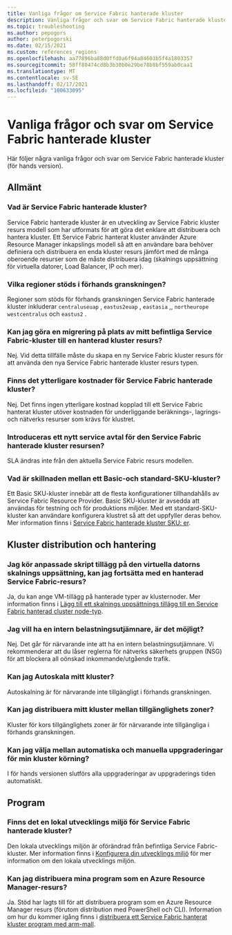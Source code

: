 ```yaml
---
title: Vanliga frågor om Service Fabric hanterade kluster
description: Vanliga frågor och svar om Service Fabric hanterade kluster, inklusive funktioner, användnings fall och vanliga scenarier.
ms.topic: troubleshooting
ms.author: pepogors
author: peterpogorski
ms.date: 02/15/2021
ms.custom: references_regions
ms.openlocfilehash: aa77896ba88d0ffd0a6f94a84603b5f4a1803357
ms.sourcegitcommit: 58ff80474cd8b3b30b0e29be78b8bf559ab0caa1
ms.translationtype: MT
ms.contentlocale: sv-SE
ms.lasthandoff: 02/17/2021
ms.locfileid: "100633095"
---
```

# <a name="service-fabric-managed-clusters-frequently-asked-questions"></a>Vanliga frågor och svar om Service Fabric hanterade kluster

Här följer några vanliga frågor och svar om Service Fabric hanterade kluster (för hands version).

## <a name="general"></a>Allmänt

### <a name="what-are-service-fabric-managed-clusters"></a>Vad är Service Fabric hanterade kluster?

Service Fabric hanterade kluster är en utveckling av Service Fabric kluster resurs modell som har utformats för att göra det enklare att distribuera och hantera kluster. Ett Service Fabric hanterat kluster använder Azure Resource Manager inkapslings modell så att en användare bara behöver definiera och distribuera en enda kluster resurs jämfört med de många oberoende resurser som de måste distribuera idag (skalnings uppsättning för virtuella datorer, Load Balancer, IP och mer).

### <a name="what-regions-are-supported-in-the-preview"></a>Vilka regioner stöds i förhands granskningen?

Regioner som stöds för förhands granskningen Service Fabric hanterade kluster inkluderar `centraluseuap` , `eastus2euap` , `eastasia` ,, `northeurope` `westcentralus` och `eastus2` .

### <a name="can-i-do-an-in-place-migration-of-my-existing-service-fabric-cluster-to-a-managed-cluster-resource"></a>Kan jag göra en migrering på plats av mitt befintliga Service Fabric-kluster till en hanterad kluster resurs?

Nej. Vid detta tillfälle måste du skapa en ny Service Fabric kluster resurs för att använda den nya Service Fabric hanterade kluster resurs typen.

### <a name="is-there-an-additional-cost-for-service-fabric-managed-clusters"></a>Finns det ytterligare kostnader för Service Fabric hanterade kluster?

Nej. Det finns ingen ytterligare kostnad kopplad till ett Service Fabric hanterat kluster utöver kostnaden för underliggande beräknings-, lagrings-och nätverks resurser som krävs för klustret.

### <a name="is-there-a-new-sla-introduced-by-the-service-fabric-managed-cluster-resource"></a>Introduceras ett nytt service avtal för den Service Fabric hanterade kluster resursen?

SLA ändras inte från den aktuella Service Fabric resurs modellen.

### <a name="what-is-the-difference-between-a-basic-and-standard-sku-cluster"></a>Vad är skillnaden mellan ett Basic-och standard-SKU-kluster?

Ett Basic SKU-kluster innebär att de flesta konfigurationer tillhandahålls av Service Fabric Resource Provider. Basic SKU-kluster är avsedda att användas för testning och för produktions miljöer. Med ett standard-SKU-kluster kan användare konfigurera klustret så att det uppfyller deras behov. Mer information finns i [Service Fabric hanterade kluster SKU: er](./overview-managed-cluster.md#service-fabric-managed-cluster-skus).

## <a name="cluster-deployment-and-management"></a>Kluster distribution och hantering

### <a name="i-run-custom-script-extensions-on-my-virtual-machine-scale-set-can-i-continue-to-do-that-with-a-managed-service-fabric-resource"></a>Jag kör anpassade skript tillägg på den virtuella datorns skalnings uppsättning, kan jag fortsätta med en hanterad Service Fabric-resurs?

Ja, du kan ange VM-tillägg på hanterade typer av klusternoder. Mer information finns i [Lägg till ett skalnings uppsättnings tillägg till en Service Fabric hanterad cluster node-typ](how-to-managed-cluster-vmss-extension.md).

### <a name="i-want-to-have-an-internal-only-load-balancer-is-that-possible"></a>Jag vill ha en intern belastningsutjämnare, är det möjligt?

Nej. Det går för närvarande inte att ha en intern belastningsutjämnare. Vi rekommenderar att du låser reglerna för nätverks säkerhets gruppen (NSG) för att blockera all oönskad inkommande/utgående trafik.

### <a name="can-i-autoscale-my-cluster"></a>Kan jag Autoskala mitt kluster?

Autoskalning är för närvarande inte tillgängligt i förhands granskningen.

### <a name="can-i-deploy-my-cluster-across-availability-zones"></a>Kan jag distribuera mitt kluster mellan tillgänglighets zoner?

Kluster för kors tillgänglighets zoner är för närvarande inte tillgängliga i förhands granskningen.

### <a name="can-i-select-between-automatic-and-manual-upgrades-for-my-cluster-runtime"></a>Kan jag välja mellan automatiska och manuella uppgraderingar för min kluster körning?

I för hands versionen slutförs alla uppgraderingar av uppgraderings tiden automatiskt.

## <a name="applications"></a>Program

### <a name="is-there-a-local-development-experience-for-service-fabric-managed-clusters"></a>Finns det en lokal utvecklings miljö för Service Fabric hanterade kluster?

Den lokala utvecklings miljön är oförändrad från befintliga Service Fabric-kluster. Mer information finns i [Konfigurera din utvecklings miljö](./service-fabric-get-started.md) för mer information om den lokala utvecklings miljön.

### <a name="can-i-deploy-my-applications-as-an-azure-resource-manager-resource"></a>Kan jag distribuera mina program som en Azure Resource Manager-resurs?

Ja. Stöd har lagts till för att distribuera program som en Azure Resource Manager resurs (förutom distribution med PowerShell och CLI). Information om hur du kommer igång finns i [distribuera ett Service Fabric hanterat kluster program med arm-mall](how-to-managed-cluster-app-deployment-template.md).
